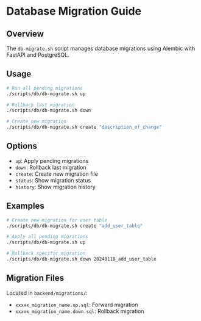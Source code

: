 # Database Migration Guide

## Overview
The `db-migrate.sh` script manages database migrations using Alembic with FastAPI and PostgreSQL.

## Usage
```bash
# Run all pending migrations
./scripts/db/db-migrate.sh up

# Rollback last migration
./scripts/db/db-migrate.sh down

# Create new migration
./scripts/db/db-migrate.sh create "description_of_change"
```

## Options
- `up`: Apply pending migrations
- `down`: Rollback last migration
- `create`: Create new migration file
- `status`: Show migration status
- `history`: Show migration history

## Examples
```bash
# Create new migration for user table
./scripts/db/db-migrate.sh create "add_user_table"

# Apply all pending migrations
./scripts/db/db-migrate.sh up

# Rollback specific migration
./scripts/db/db-migrate.sh down 20240118_add_user_table
```

## Migration Files
Located in `backend/migrations/`:
- `xxxxx_migration_name.up.sql`: Forward migration
- `xxxxx_migration_name.down.sql`: Rollback migration 